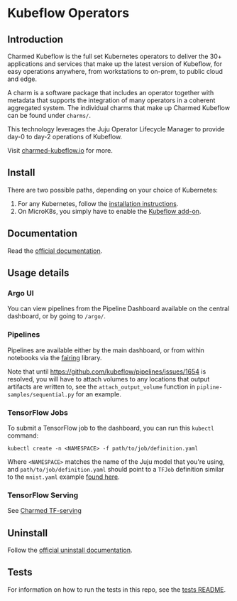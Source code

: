 # Kubeflow Operators

## Introduction

Charmed Kubeflow is the full set Kubernetes operators to deliver the 30+ applications and services that make up the latest version of Kubeflow, for easy operations anywhere, from workstations to on-prem, to public cloud and edge.

A charm is a software package that includes an operator together with metadata that supports the integration of many operators in a coherent aggregated system. The individual charms that make up Charmed Kubeflow can be found under `charms/`.

This technology leverages the Juju Operator Lifecycle Manager to provide day-0 to day-2 operations of Kubeflow. 

Visit [charmed-kubeflow.io](https://charmed-kubeflow.io/) for more.

## Install

There are two possible paths, depending on your choice of Kubernetes:

1. For any Kubernetes, follow the [installation instructions](https://charmed-kubeflow.io/docs/install).
2. On MicroK8s, you simply have to enable the [Kubeflow add-on](https://microk8s.io/docs/addon-kubeflow).

## Documentation

Read the [official documentation](https://charmed-kubeflow.io/docs/).

## Usage details

### Argo UI

You can view pipelines from the Pipeline Dashboard available on the central
dashboard, or by going to `/argo/`.

### Pipelines

Pipelines are available either by the main dashboard, or from within notebooks
via the [fairing](https://github.com/kubeflow/fairing) library.

Note that until https://github.com/kubeflow/pipelines/issues/1654 is resolved,
you will have to attach volumes to any locations that output artifacts are
written to, see the `attach_output_volume` function in
`pipline-samples/sequential.py` for an example.

### TensorFlow Jobs

To submit a TensorFlow job to the dashboard, you can run this `kubectl`
command:

    kubectl create -n <NAMESPACE> -f path/to/job/definition.yaml

Where `<NAMESPACE>` matches the name of the Juju model that you're using,
and `path/to/job/definition.yaml` should point to a `TFJob` definition
similar to the `mnist.yaml` example [found here][mnist-example].

[mnist-example]: charms/tf-job-operator/files/mnist.yaml

### TensorFlow Serving

See [Charmed TF-serving](https://github.com/juju-solutions/charm-tf-serving)


## Uninstall

Follow the [official uninstall documentation](https://charmed-kubeflow.io/docs/uninstall).

## Tests

For information on how to run the tests in this repo, see the [tests README](tests/README.md).
